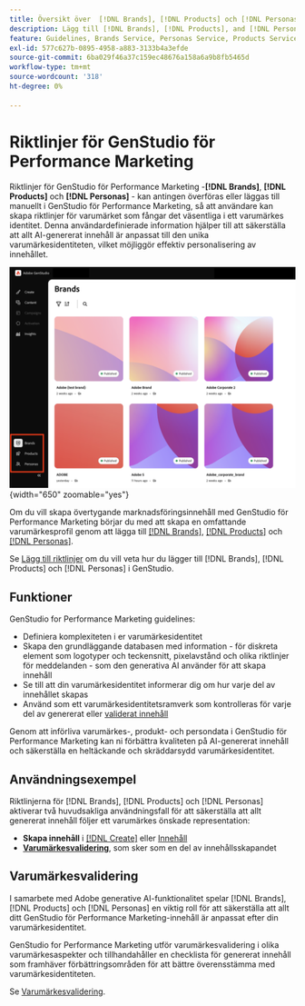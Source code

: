 ```yaml
---
title: Översikt över  [!DNL Brands], [!DNL Products] och [!DNL Personas]
description: Lägg till [!DNL Brands], [!DNL Products], and [!DNL Personas]  i GenStudio för Performance Marketing för att skapa en omfattande varumärkesprofil som innehåller alla aspekter av ett varumärkes representation.
feature: Guidelines, Brands Service, Personas Service, Products Service
exl-id: 577c627b-0895-4958-a883-3133b4a3efde
source-git-commit: 6ba029f46a37c159ec48676a158a6a9b8fb5465d
workflow-type: tm+mt
source-wordcount: '318'
ht-degree: 0%

---
```


# Riktlinjer för GenStudio för Performance Marketing

Riktlinjer för GenStudio för Performance Marketing -**[!DNL Brands]**, **[!DNL Products]** och **[!DNL Personas]** - kan antingen överföras eller läggas till manuellt i GenStudio för Performance Marketing, så att användare kan skapa riktlinjer för varumärket som fångar det väsentliga i ett varumärkes identitet. Denna användardefinierade information hjälper till att säkerställa att allt AI-genererat innehåll är anpassat till den unika varumärkesidentiteten, vilket möjliggör effektiv personalisering av innehållet.

![Riktlinjer i GenStudio för prestandamarknadsföring](/help/assets/guidelines.png){width="650" zoomable="yes"}

Om du vill skapa övertygande marknadsföringsinnehåll med GenStudio för Performance Marketing börjar du med att skapa en omfattande varumärkesprofil genom att lägga till [[!DNL Brands]](/help/user-guide/guidelines/brands.md), [[!DNL Products]](/help/user-guide/guidelines/products.md) och [[!DNL Personas]](/help/user-guide/guidelines/personas.md).

Se [Lägg till riktlinjer](/help/user-guide/guidelines/add-guidelines.md) om du vill veta hur du lägger till [!DNL Brands], [!DNL Products] och [!DNL Personas] i GenStudio.

## Funktioner

GenStudio for Performance Marketing guidelines:

* Definiera komplexiteten i er varumärkesidentitet
* Skapa den grundläggande databasen med information - för diskreta element som logotyper och teckensnitt, pixelavstånd och olika riktlinjer för meddelanden - som den generativa AI använder för att skapa innehåll
* Se till att din varumärkesidentitet informerar dig om hur varje del av innehållet skapas
* Använd som ett varumärkesidentitetsramverk som kontrolleras för varje del av genererat eller [validerat innehåll](#brand-validation)

Genom att införliva varumärkes-, produkt- och persondata i GenStudio för Performance Marketing kan ni förbättra kvaliteten på AI-genererat innehåll och säkerställa en heltäckande och skräddarsydd varumärkesidentitet.

## Användningsexempel

Riktlinjerna för [!DNL Brands], [!DNL Products] och [!DNL Personas] aktiverar två huvudsakliga användningsfall för att säkerställa att allt genererat innehåll följer ett varumärkes önskade representation:

* **Skapa innehåll** i [[!DNL Create]](/help/user-guide/create/overview.md) eller [Innehåll](/help/user-guide/content/overview.md)
* [**Varumärkesvalidering**](#brand-validation), som sker som en del av innehållsskapandet

## Varumärkesvalidering

I samarbete med Adobe generative AI-funktionalitet spelar [!DNL Brands], [!DNL Products] och [!DNL Personas] en viktig roll för att säkerställa att allt ditt GenStudio för Performance Marketing-innehåll är anpassat efter din varumärkesidentitet.

GenStudio for Performance Marketing utför varumärkesvalidering i olika varumärkesaspekter och tillhandahåller en checklista för genererat innehåll som framhäver förbättringsområden för att bättre överensstämma med varumärkesidentiteten.

Se [Varumärkesvalidering](/help/user-guide/guidelines/brand-validation.md).
